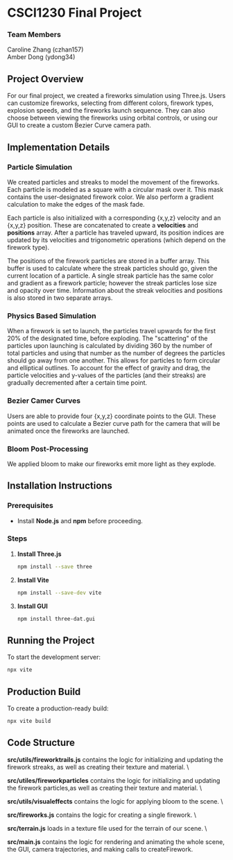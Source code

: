 # CSCI1230 Final Project

### Team Members
Caroline Zhang (czhan157) \
Amber Dong (ydong34)


## Project Overview
For our final project, we created a fireworks simulation using Three.js. Users can customize fireworks, selecting from different colors, firework types, explosion speeds, and the fireworks launch sequence. They can also choose between viewing the fireworks using orbital controls, or using our GUI to create a custom Bezier Curve camera path.

## Implementation Details

### Particle Simulation
We created particles and streaks to model the movement of the fireworks. Each particle is modeled as a square with a circular mask over it. This mask contains the user-designated firework color. We also perform a gradient calculation to make the edges of the mask fade. 

Each particle is also initialized with a corresponding {x,y,z} velocity and an {x,y,z} position. These are concatenated to create a **velocities** and **positions** array. After a particle has traveled upward, its position indices are updated by its velocities and trigonometric operations (which depend on the firework type). 

The positions of the firework particles are stored in a buffer array. This buffer is used to calculate where the streak particles should go, given the current location of a particle. A single streak particle has the same color and gradient as a firework particle; however the streak particles lose size and opacity over time. Information about the streak velocities and positions is also stored in two separate arrays. 

### Physics Based Simulation
 When a firework is set to launch, the particles travel upwards for the first 20% of the designated time, before exploding. The "scattering" of the particles upon launching is calculated by dividing 360 by the number of total particles and using that number as the number of degrees the particles should go away from one another. This allows for particles to form circular and elliptical outlines. To account for the effect of gravity and drag, the particle velocities and y-values of the particles (and their streaks) are gradually decremented after a certain time point. 

### Bezier Camer Curves
Users are able to provide four {x,y,z} coordinate points to the GUI. These points are used to calculate a Bezier curve path for the camera that will be animated once the fireworks are launched. 

### Bloom Post-Processing
We applied bloom to make our fireworks emit more light as they explode. 

## Installation Instructions

### Prerequisites
- Install **Node.js** and **npm** before proceeding.

### Steps
1. **Install Three.js**
   ```bash
   npm install --save three
   ```

2. **Install Vite**
   ```bash
   npm install --save-dev vite
   ```

3. **Install GUI**
   ```bash
   npm install three-dat.gui
   ```

## Running the Project
To start the development server:
```bash
npx vite
```

## Production Build
To create a production-ready build:
```bash
npx vite build
```


## Code Structure

**src/utils/fireworktrails.js** contains the logic for initializing and updating the firework streaks, as well as creating their texture and material. \

**src/utiles/fireworkparticles** contains the logic for initializing and updating the firework particles,as well as creating their texture and material. \

**src/utils/visualeffects** contains the logic for applying bloom to the scene. \ 

**src/fireworks.js** contains the logic for creating a single firework.  \ 

**src/terrain.js** loads in a texture file used for the terrain of our scene. \ 

**src/main.js** contains the logic for rendering and animating the whole scene, the GUI, camera trajectories, and making calls to createFirework. 
